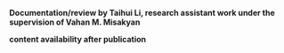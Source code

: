 **Documentation/review by Taihui Li, research assistant work under the supervision of Vahan M. Misakyan**


**content availability after publication**
